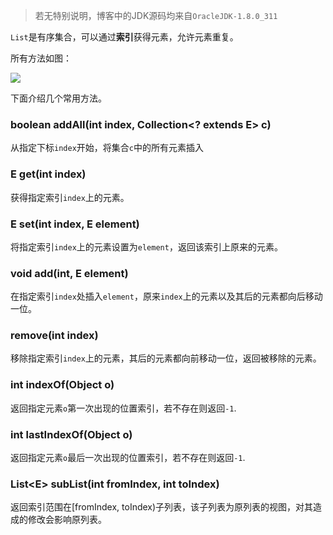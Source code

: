 > 若无特别说明，博客中的JDK源码均来自`OracleJDK-1.8.0_311`

`List`是有序集合，可以通过**索引**获得元素，允许元素重复。

所有方法如图：

![](https://s2.loli.net/2022/07/20/DWj9hfNL74ckwvd.png)

下面介绍几个常用方法。

### boolean addAll(int index, Collection<? extends E> c)
从指定下标`index`开始，将集合`c`中的所有元素插入

### E get(int index)
获得指定索引`index`上的元素。

### E set(int index, E element)
将指定索引`index`上的元素设置为`element`，返回该索引上原来的元素。

### void add(int, E element)
在指定索引`index`处插入`element`，原来`index`上的元素以及其后的元素都向后移动一位。

### remove(int index)
移除指定索引`index`上的元素，其后的元素都向前移动一位，返回被移除的元素。

### int indexOf(Object o)
返回指定元素`o`第一次出现的位置索引，若不存在则返回`-1`.

### int lastIndexOf(Object o)
返回指定元素`o`最后一次出现的位置索引，若不存在则返回`-1`.

### List\<E> subList(int fromIndex, int toIndex)
返回索引范围在[fromIndex, toIndex)子列表，该子列表为原列表的视图，对其造成的修改会影响原列表。